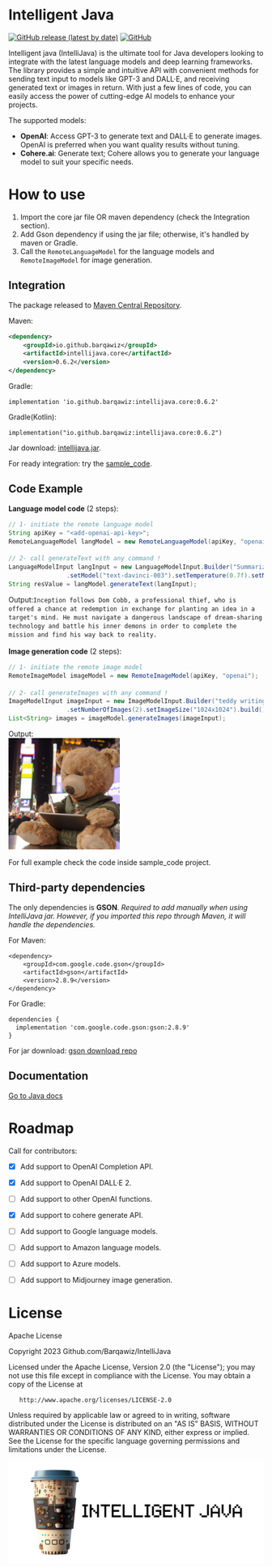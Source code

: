 # Intelligent Java
[![GitHub release (latest by date)](https://img.shields.io/github/v/release/Barqawiz/IntelliJava)](https://github.com/Barqawiz/IntelliJava/releases)
[![GitHub](https://img.shields.io/github/license/Barqawiz/IntelliJava)](https://opensource.org/licenses/Apache-2.0)


Intelligent java (IntelliJava) is the ultimate tool for Java developers looking to integrate with the latest language models and deep learning frameworks. The library provides a simple and intuitive API with convenient methods for sending text input to models like GPT-3 and DALL·E, and receiving generated text or images in return. With just a few lines of code, you can easily access the power of cutting-edge AI models to enhance your projects.

The supported models:
- **OpenAI**: Access GPT-3 to generate text and DALL·E to generate images. OpenAI is preferred when you want quality results without tuning.
- **Cohere.ai**: Generate text; Cohere allows you to generate your language model to suit your specific needs.

# How to use

1. Import the core jar file OR maven dependency (check the Integration section).
2. Add Gson dependency if using the jar file; otherwise, it's handled by maven or Gradle.
3. Call the ``RemoteLanguageModel`` for the language models and ``RemoteImageModel`` for image generation.

## Integration
The package released to [Maven Central Repository](https://central.sonatype.com/artifact/io.github.barqawiz/intellijava.core/0.6.2).

Maven:
```xml
<dependency>
    <groupId>io.github.barqawiz</groupId>
    <artifactId>intellijava.core</artifactId>
    <version>0.6.2</version>
</dependency>
```

Gradle:

```
implementation 'io.github.barqawiz:intellijava.core:0.6.2'
```

Gradle(Kotlin):
```
implementation("io.github.barqawiz:intellijava.core:0.6.2")
```

Jar download:
[intellijava.jar](https://repo1.maven.org/maven2/io/github/barqawiz/intellijava.core/0.6.2/intellijava.core-0.6.2.jar).

For ready integration: try the [sample_code](https://github.com/Barqawiz/IntelliJava/tree/main/sample_code).

## Code Example
**Language model code** (2 steps):
```java
// 1- initiate the remote language model
String apiKey = "<add-openai-api-key>";
RemoteLanguageModel langModel = new RemoteLanguageModel(apiKey, "openai");

// 2- call generateText with any command !
LanguageModelInput langInput = new LanguageModelInput.Builder("Summarize the plot of the 'Inception' movie in two sentences")
                .setModel("text-davinci-003").setTemperature(0.7f).setMaxTokens(50).build();
String resValue = langModel.generateText(langInput);
```
Output:```Inception follows Dom Cobb, a professional thief, who is offered a chance at redemption in exchange for planting an idea in a target's mind. He must navigate a dangerous landscape of dream-sharing technology and battle his inner demons in order to complete the mission and find his way back to reality.```
<br><br>
**Image generation code** (2 steps):
```java
// 1- initiate the remote image model
RemoteImageModel imageModel = new RemoteImageModel(apiKey, "openai");

// 2- call generateImages with any command !
ImageModelInput imageInput = new ImageModelInput.Builder("teddy writing a blog in times square")
                .setNumberOfImages(2).setImageSize("1024x1024").build();
List<String> images = imageModel.generateImages(imageInput);
```
Output:<br>
<img src="images/response_image.png" height="220px">

For full example check the code inside sample_code project.

## Third-party dependencies
The only dependencies is **GSON**.
*Required to add manually when using IntelliJava jar. However, if you imported this repo through Maven, it will handle the dependencies.*

For Maven:
```
<dependency>
    <groupId>com.google.code.gson</groupId>
    <artifactId>gson</artifactId>
    <version>2.8.9</version>
</dependency>
```

For Gradle:
```
dependencies {
  implementation 'com.google.code.gson:gson:2.8.9'
}
```

For jar download:
[gson download repo](https://search.maven.org/artifact/com.google.code.gson/gson/2.8.9/jar)

## Documentation
[Go to Java docs](https://barqawiz.github.io/IntelliJava/javadocs/)

# Roadmap
Call for contributors:
- [x] Add support to OpenAI Completion API.
- [x] Add support to OpenAI DALL·E 2.
- [ ] Add support to other OpenAI functions.
- [x] Add support to cohere generate API.
- [ ] Add support to Google language models.
- [ ] Add support to Amazon language models.
- [ ] Add support to Azure models.
- [ ] Add support to Midjourney image generation.


# License
Apache License

Copyright 2023 Github.com/Barqawiz/IntelliJava

   Licensed under the Apache License, Version 2.0 (the "License");
   you may not use this file except in compliance with the License.
   You may obtain a copy of the License at

       http://www.apache.org/licenses/LICENSE-2.0

   Unless required by applicable law or agreed to in writing, software
   distributed under the License is distributed on an "AS IS" BASIS,
   WITHOUT WARRANTIES OR CONDITIONS OF ANY KIND, either express or implied.
   See the License for the specific language governing permissions and
   limitations under the License.

<img src="images/intelligent_java_header_footer.png">
